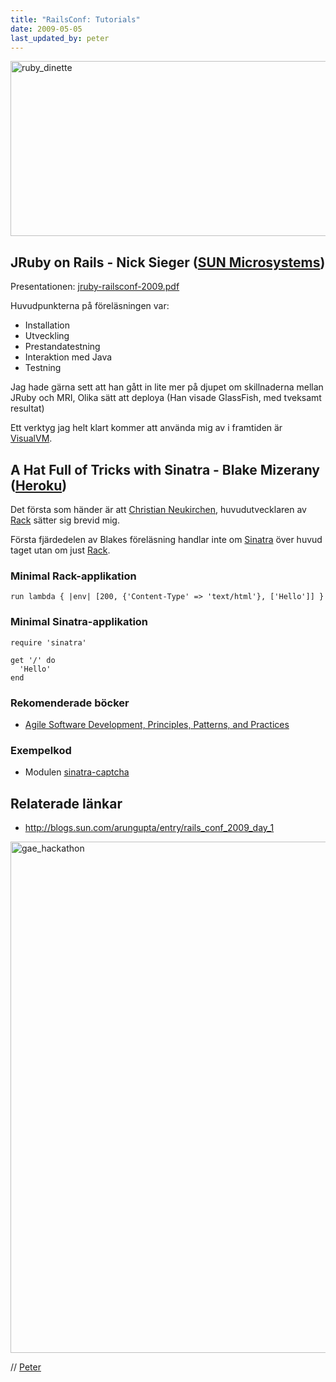 ```yaml
---
title: "RailsConf: Tutorials"
date: 2009-05-05
last_updated_by: peter
---
```

<img src="https://athega.se/system/uploads/2009/05/ruby_dinette.jpg" alt="ruby_dinette" title="ruby_dinette" width="750" height="280" class="alignnone size-full wp-image-172" />

<h2 id="jruby_on_rails_nick_sieger_sun_microsystems">JRuby on Rails - Nick Sieger (<a href="http://sun.com">SUN Microsystems</a>)</h2>

<p>Presentationen: <a href="http://blog.nicksieger.com/jruby-railsconf-2009.pdf">jruby-railsconf-2009.pdf</a></p>

<p>Huvudpunkterna på föreläsningen var:</p>

<ul>
<li>Installation</li>
<li>Utveckling</li>
<li>Prestandatestning</li>
<li>Interaktion med Java</li>
<li>Testning</li>
</ul>

<p>Jag hade gärna sett att han gått in lite mer på djupet om skillnaderna 
mellan JRuby och MRI, Olika sätt att deploya (Han visade GlassFish, 
med tveksamt resultat)</p>

<p>Ett verktyg jag helt klart kommer att använda mig av i framtiden är <a href="https://visualvm.dev.java.net/">VisualVM</a>.</p>

<h2 id="a_hat_full_of_tricks_with_sinatra_blake_mizerany_heroku">A Hat Full of Tricks with Sinatra - Blake Mizerany (<a href="http://heroku.com">Heroku</a>)</h2>

<p>Det första som händer är att <a href="http://chneukirchen.org/">Christian Neukirchen</a>, 
huvudutvecklaren av <a href="http://rack.rubyforge.org/">Rack</a> sätter sig brevid mig.</p>

<p>Första fjärdedelen av Blakes föreläsning handlar inte om 
<a href="http://www.sinatrarb.com/">Sinatra</a> över huvud taget utan om just <a href="http://rack.rubyforge.org/">Rack</a>.</p>

<h3 id="minimal_rack_applikation">Minimal Rack-applikation</h3>

    run lambda { |env| [200, {'Content-Type' => 'text/html'}, ['Hello']] }

<h3 id="minimal_sinatra_applikation">Minimal Sinatra-applikation</h3>

    require 'sinatra'
    
    get '/' do
      'Hello'
    end

<h3 id="rekomenderade_bcker">Rekomenderade böcker</h3>

<ul>
<li><a href="http://www.amazon.com/exec/obidos/ASIN/0135974445/objectmentorinc">Agile Software Development, Principles, Patterns, and Practices</a></li>
</ul>

<h3 id="exempelkod">Exempelkod</h3>

<ul>
<li>Modulen <a href="http://github.com/bmizerany/sinatra-captcha/tree/master">sinatra-captcha</a></li>
</ul>

<h2 id="links">Relaterade länkar</h2>
<ul>
  <li><a href="http://blogs.sun.com/arungupta/entry/rails_conf_2009_day_1">http://blogs.sun.com/arungupta/entry/rails_conf_2009_day_1</a></li>
</ul>

<img src="https://athega.se/system/uploads/2009/05/gae_hackathon.png" alt="gae_hackathon" title="gae_hackathon" width="750" height="818" class="alignnone size-full wp-image-176" />

// [Peter](/peter)
